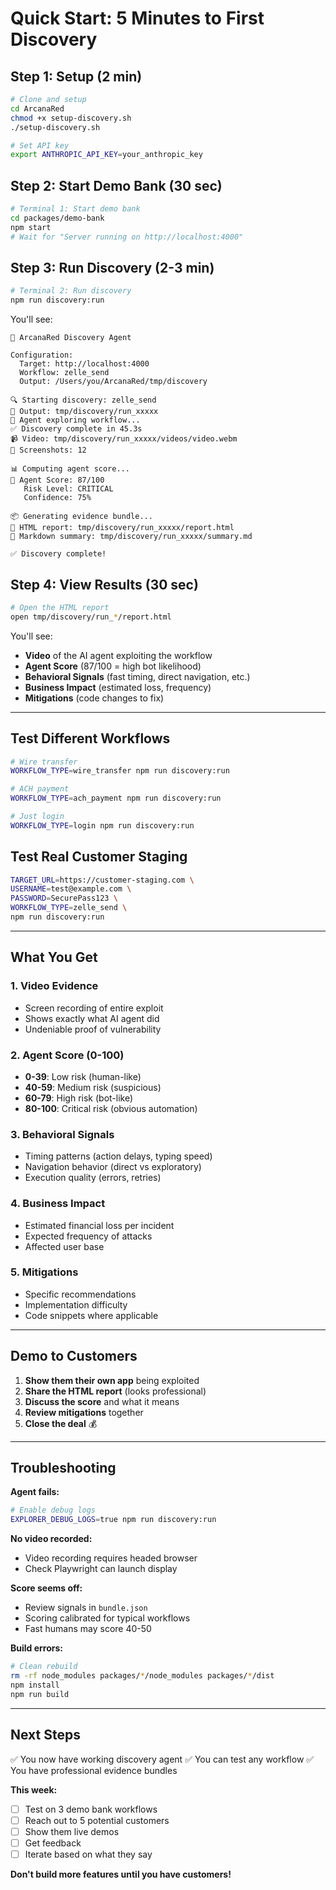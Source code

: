 # Quick Start: 5 Minutes to First Discovery

## Step 1: Setup (2 min)

```bash
# Clone and setup
cd ArcanaRed
chmod +x setup-discovery.sh
./setup-discovery.sh

# Set API key
export ANTHROPIC_API_KEY=your_anthropic_key
```

## Step 2: Start Demo Bank (30 sec)

```bash
# Terminal 1: Start demo bank
cd packages/demo-bank
npm start
# Wait for "Server running on http://localhost:4000"
```

## Step 3: Run Discovery (2-3 min)

```bash
# Terminal 2: Run discovery
npm run discovery:run
```

You'll see:
```
🚀 ArcanaRed Discovery Agent

Configuration:
  Target: http://localhost:4000
  Workflow: zelle_send
  Output: /Users/you/ArcanaRed/tmp/discovery

🔍 Starting discovery: zelle_send
📁 Output: tmp/discovery/run_xxxxx
🤖 Agent exploring workflow...
✅ Discovery complete in 45.3s
📹 Video: tmp/discovery/run_xxxxx/videos/video.webm
📸 Screenshots: 12

📊 Computing agent score...
🎯 Agent Score: 87/100
   Risk Level: CRITICAL
   Confidence: 75%

📦 Generating evidence bundle...
📄 HTML report: tmp/discovery/run_xxxxx/report.html
📝 Markdown summary: tmp/discovery/run_xxxxx/summary.md

✅ Discovery complete!
```

## Step 4: View Results (30 sec)

```bash
# Open the HTML report
open tmp/discovery/run_*/report.html
```

You'll see:
- **Video** of the AI agent exploiting the workflow
- **Agent Score** (87/100 = high bot likelihood)
- **Behavioral Signals** (fast timing, direct navigation, etc.)
- **Business Impact** (estimated loss, frequency)
- **Mitigations** (code changes to fix)

---

## Test Different Workflows

```bash
# Wire transfer
WORKFLOW_TYPE=wire_transfer npm run discovery:run

# ACH payment
WORKFLOW_TYPE=ach_payment npm run discovery:run

# Just login
WORKFLOW_TYPE=login npm run discovery:run
```

## Test Real Customer Staging

```bash
TARGET_URL=https://customer-staging.com \
USERNAME=test@example.com \
PASSWORD=SecurePass123 \
WORKFLOW_TYPE=zelle_send \
npm run discovery:run
```

---

## What You Get

### 1. Video Evidence
- Screen recording of entire exploit
- Shows exactly what AI agent did
- Undeniable proof of vulnerability

### 2. Agent Score (0-100)
- **0-39**: Low risk (human-like)
- **40-59**: Medium risk (suspicious)
- **60-79**: High risk (bot-like)
- **80-100**: Critical risk (obvious automation)

### 3. Behavioral Signals
- Timing patterns (action delays, typing speed)
- Navigation behavior (direct vs exploratory)
- Execution quality (errors, retries)

### 4. Business Impact
- Estimated financial loss per incident
- Expected frequency of attacks
- Affected user base

### 5. Mitigations
- Specific recommendations
- Implementation difficulty
- Code snippets where applicable

---

## Demo to Customers

1. **Show them their own app** being exploited
2. **Share the HTML report** (looks professional)
3. **Discuss the score** and what it means
4. **Review mitigations** together
5. **Close the deal** 💰

---

## Troubleshooting

**Agent fails:**
```bash
# Enable debug logs
EXPLORER_DEBUG_LOGS=true npm run discovery:run
```

**No video recorded:**
- Video recording requires headed browser
- Check Playwright can launch display

**Score seems off:**
- Review signals in `bundle.json`
- Scoring calibrated for typical workflows
- Fast humans may score 40-50

**Build errors:**
```bash
# Clean rebuild
rm -rf node_modules packages/*/node_modules packages/*/dist
npm install
npm run build
```

---

## Next Steps

✅ You now have working discovery agent
✅ You can test any workflow
✅ You have professional evidence bundles

**This week:**
- [ ] Test on 3 demo bank workflows
- [ ] Reach out to 5 potential customers
- [ ] Show them live demos
- [ ] Get feedback
- [ ] Iterate based on what they say

**Don't build more features until you have customers!**

